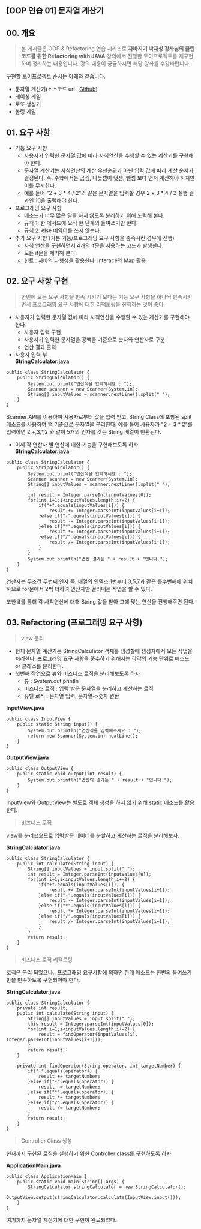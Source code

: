 ## [OOP 연습 01] 문자열 계산기

## 00. 개요

> 본 게시글은 OOP & Refactoring 연습 시리즈로 **자바지기 박재성 강사님의 클린코드를 위한 Refactoring with JAVA** 강의에서 진행한 토이프로젝트를 재구현하며 정리하는 내용입니다.
강의 내용이 궁금하시면 해당 강좌를 수강바랍니다.

구현할 토이프로젝트 순서는 아래와 같습니다.
- 문자열 계산기(소스코드 url : [Github](https://github.com/hY43/StringCalculator))
- 레이싱 게임
- 로또 생성기
- 볼링 게임

## 01. 요구 사항
* 기능 요구 사항
    - 사용자가 입력한 문자열 값에 따라 사칙연산을 수행할 수 있는 계산기를 구현해야 한다.
    - 문자열 계산기는 사칙연산의 계산 우선순위가 아닌 입력 값에 따라 계산 순서가 결정된다.
    즉, 수학에서는 곱셈, 나눗셈이 덧셈, 뺄셈 보다 먼저 계산해야 하지만 이를 무시한다.
    - 예를 들어 "2 + 3 * 4 / 2"와 같은 문자열을 입력할 경우 2 + 3 * 4 / 2 실행 결과인 10을 출력해야 한다.
* 프로그래밍 요구 사항
    - 메소드가 너무 많은 일을 하지 않도록 분리하기 위해 노력해 본다.
    - 규칙 1: 한 메서드에 오직 한 단계의 들여쓰기만 한다.
    - 규칙 2: else 예약어를 쓰지 않는다.
* 추가 요구 사항 (기본 기능/프로그래밍 요구 사항을 충족시킨 경우에 진행)
    - 사칙 연산을 구현하면서 4개의 if문을 사용하는 코드가 발생한다.
    - 모든 if문을 제거해 본다.
    - 힌트 : 자바의 다형성을 활용한다. interace와 Map 활용

## 02. 요구 사항 구현

> 한번에 모든 요구 사항을 만족 시키기 보다는 기능 요구 사항을 하나씩 만족시키면서 프로그래밍 요구 사항에 대한 리팩토링을 진행하는 것이 좋다.

* 사용자가 입력한 문자열 값에 따라 사칙연산을 수행할 수 있는 계산기를 구현해야 한다.
    - 사용자 입력 구현
    - 사용자가 입력한 문자열을 공백을 기준으로 숫자와 연산자로 구분
    - 연산 결과 출력
* 사용자 입력 부<br/>
**StringCalculator.java** <br/>
```
public class StringCalculator {
    public StringCalculator() {
        System.out.print("연산식을 입력하세요 : ");
        Scanner scanner = new Scanner(System.in);
        String[] inputValues = scanner.nextLine().split(" "); 
    }
}
```
    
Scanner API를 이용하여 사용자로부터 값을 입력 받고, String Class에 포함된 split 메소드를 사용하여 백 기준으로 문자열을 분리한다. 
예를 들어 사용자가 "2 + 3 * 2"를 입력하면 2,+,3,*,2 와 같이 5개의 인자를 갖는 String 배열이 반환된다.

* 이제 각 연산자 별 연산에 대한 기능을 구현해보도록 하자.  <br/>
**StringCalculator.java**    
```
public class StringCalculator {
    public StringCalculator() {
        System.out.print("연산식을 입력하세요 : ");
        Scanner scanner = new Scanner(System.in);
        String[] inputValues = scanner.nextLine().split(" ");
            
        int result = Integer.parseInt(inputValues[0]);
        for(int i=1;i<inputValues.length;i+=2) {
            if("+".equals(inputValues[i])) {
                result += Integer.parseInt(inputValues[i+1]);
            }else if("-".equals(inputValues[i])) {
                result -= Integer.parseInt(inputValues[i+1]);
            }else if("*".equals(inputValues[i])) {
                result *= Integer.parseInt(inputValues[i+1]);
            }else if("/".equals(inputValues[i])) {
                result /= Integer.parseInt(inputValues[i+1]);
            }
        }
        System.out.println("연산 결과는 " + result + "입니다.");
    }
}

```

연산자는 무조건 두번째 인자 즉, 배열의 인덱스 1번부터 3,5,7과 같은 홀수번째에 위치하므로 for문에서 2씩 더하여 연산자만 걸러내는 작업을 할 수 있다.
    
또한 if를 통해 각 사칙연산에 대해 String 값을 받아 그에 맞는 연산을 진행해주면 된다.

## 03. Refactoring (프로그래밍 요구 사항)

> view 분리

* 현재 문자열 계산기는 StringCalculator 객체를 생성할때 생성자에서 모든 작업을 처리한다. 
프로그래밍 요구 사항을 준수하기 위해서는 각각의 기능 단위로 메소드 or 클래스를 분리한다.
* 첫번째 작업으로 뷰와 비즈니스 로직을 분리해보도록 하자
    - 뷰 : System.out.println
    - 비즈니스 로직 : 입력 받은 문자열을 분리하고 계산하는 로직
    - 유틸 로직 : 문자열 입력, 문자열->숫자 변환     

**InputView.java**

```
public class InputView {
	public static String input() {
		System.out.println("연산식을 입력해주세요 : ");
		return new Scanner(System.in).nextLine();
	}
}
```     

**OutputView.java**

```
public class OutputView {
	public static void output(int result) {
		System.out.println("연산의 결과는 " + result + "입니다.");
	}
}
```

InputView와 OutputView는 별도로 객체 생성을 하지 않기 위해 static 메소드를 활용한다.

> 비즈니스 로직

view를 분리했으므로 입력받은 데이터를 분할하고 계산하는 로직을 분리해보자.

**StringCalculator.java**

```
public class StringCalculator {
	public int calculate(String input) {
		String[] inputValues = input.split(" ");
		int result = Integer.parseInt(inputValues[0]);
        for(int i=1;i<inputValues.length;i+=2) {
        	if("+".equals(inputValues[i])) {
        		result += Integer.parseInt(inputValues[i+1]);
        	}else if("-".equals(inputValues[i])) {
        		result -= Integer.parseInt(inputValues[i+1]);
        	}else if("*".equals(inputValues[i])) {
        		result *= Integer.parseInt(inputValues[i+1]);
        	}else if("/".equals(inputValues[i])) {
        		result /= Integer.parseInt(inputValues[i+1]);
        	}
        }
		return result;
	}
}
```

> 비즈니스 로직 리팩토링

로직은 분리 되었으나.. 프로그래밍 요구사항에 의하면 한개 메소드는 한번의 들여쓰기만을 만족하도록 구현되어야 한다.

**StringCalculator.java**

```
public class StringCalculator {
	private int result;
	public int calculate(String input) {
		String[] inputValues = input.split(" ");
		this.result = Integer.parseInt(inputValues[0]);
        for(int i=1;i<inputValues.length;i+=2) {
        	result = findOperator(inputValues[i], Integer.parseInt(inputValues[i+1]));
        }
		return result;
	}

	private int findOperator(String operator, int targetNumber) {
		if("+".equals(operator)) {
			result += targetNumber;
		}else if("-".equals(operator)) {
			result -= targetNumber;
		}else if("*".equals(operator)) {
			result *= targetNumber;
		}else if("/".equals(operator)) {
			result /= targetNumber;
		}
		return result;
	}
}
```

> Controller Class 생성

현재까지 구현된 로직을 실행하기 위한 Controller class를 구현하도록 하자.

**ApplicationMain.java**

```
public class ApplicationMain {
	public static void main(String[] args) {
		StringCalculator stringCalculator = new StringCalculator();
		OutputView.output(stringCalculator.calculate(InputView.input()));
	}
}
```

여기까지 문자열 계산기에 대한 구현이 완료되었다. <br/>
